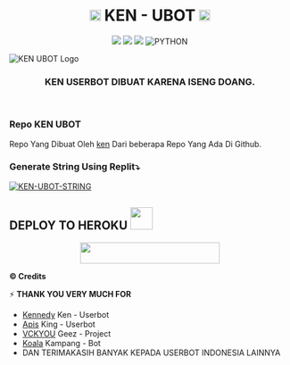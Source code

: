 <h1 align="center"><img src="./resources/extras/kenn.gif" width="20px">    KEN - UBOT    <img src="./resources/extras/kenn.gif" width="20px"></h1>

<p align="center">
    <a href="https://github.com/KennedyProject/KEN-UBOT/commits/KEN-UBOT"><img src="https://img.shields.io/github/last-commit/KennedyProject/KEN-UBOT?color=ff0000&logo=github&logoColor=ffffff&style=for-the-badge" /></a>
    <a href="https://github.com/KennedyProject/KEN-UBOT"> <img src="https://img.shields.io/github/repo-size/KennedyProject/KEN-UBOT?logo=github&style=for-the-badge" /></a>
    <a href="https://pypi.org/project/Telethon/"><img src="https://img.shields.io/pypi/v/telethon?color=important&label=telethon&logo=python&logoColor=brightgreen&style=for-the-badge" /></a>
    <img alt="PYTHON" src="https://img.shields.io/badge/PYTHON-v3.9.6-purple?style=for-the-badge&logo=appveyor"/>
    </p>
    

![KEN UBOT Logo](https://telegra.ph/file/c7e3776382ee772c1addd.jpg)

<h3 align="center">KEN USERBOT DIBUAT KARENA ISENG DOANG.</h3>
<p align="center">&nbsp;</p>

### Repo KEN UBOT
Repo Yang Dibuat Oleh [ken](https://t.me/xgothboi) Dari beberapa Repo Yang Ada Di Github. 


### Generate String Using Replit⤵️

[![KEN-UBOT-STRING](https://replit.com/badge/github/@KennedyProject/KEN-UBOT)](https://replit.com/@KennedyProject/KEN-UBOT-STRING)


## DEPLOY TO HEROKU <img src="./resources/extras/Kenpurple.gif" width="40px">
<p align="center"><a href="https://heroku.com/deploy?template=https://github.com/KennedyProject/KEN-UBOT/tree/KEN-UBOT"> <img src="https://img.shields.io/badge/Deploy%20To%20Heroku-purple?style=flat&logo=heroku" width="250" height="38.60" /></a></p>


  <b>© Credits</b></summary>


⚡ **THANK YOU VERY MUCH FOR**
*   [Kennedy](https://github.com/KennedyProject/KEN-UBOT)    Ken - Userbot
*   [Apis](https://github.com/apisuserbot/King-Userbot)     King - Userbot
*   [VCKYOU](https://github.com/Vckyou/Geez-Project)    Geez - Project 
*   [Koala](https://github.com/ManusiaRakitan/Kampang-Bot)    Kampang - Bot
*   DAN TERIMAKASIH BANYAK KEPADA USERBOT INDONESIA LAINNYA <img src="./resources/extras/kennn.gif" width="10px">
